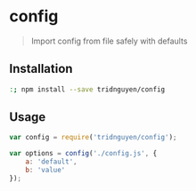 # config
> Import config from file safely with defaults

## Installation

```sh
:; npm install --save tridnguyen/config
```

## Usage

```js
var config = require('tridnguyen/config');

var options = config('./config.js', {
	a: 'default',
	b: 'value'
});
```

